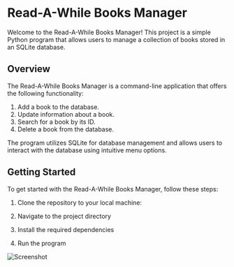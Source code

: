 # Read-A-While Books Manager

Welcome to the Read-A-While Books Manager! This project is a simple Python program that allows users to manage a collection of books stored in an SQLite database.

## Overview

The Read-A-While Books Manager is a command-line application that offers the following functionality:

1. Add a book to the database.
2. Update information about a book.
3. Search for a book by its ID.
4. Delete a book from the database.

The program utilizes SQLite for database management and allows users to interact with the database using intuitive menu options.

## Getting Started

To get started with the Read-A-While Books Manager, follow these steps:

1. Clone the repository to your local machine:

2. Navigate to the project directory

3. Install the required dependencies
 
4. Run the program


![Screenshot](images/books.png)
